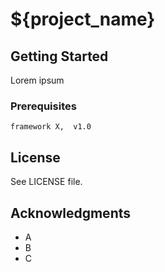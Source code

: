 # ${project_name}

## Getting Started

Lorem ipsum

### Prerequisites


```
framework X,  v1.0
```

## License

See LICENSE file.

## Acknowledgments

* A
* B
* C